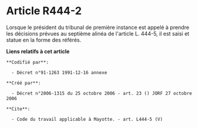 # Article R444-2

Lorsque le président du tribunal de première instance est appelé à prendre les décisions prévues au septième alinéa de
l'article L. 444-5, il est saisi et statue en la forme des référés.

**Liens relatifs à cet article**

	**Codifié par**:

	  - Décret n°91-1263 1991-12-16 annexe

	**Créé par**:

	  - Décret n°2006-1315 du 25 octobre 2006 - art. 23 () JORF 27 octobre 2006

	**Cite**:

	  - Code du travail applicable à Mayotte. - art. L444-5 (V)
